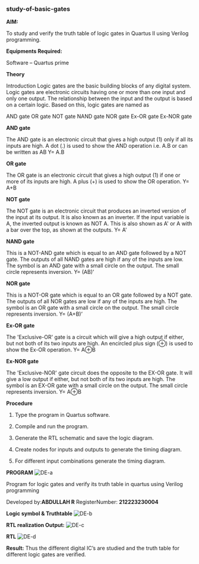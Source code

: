 ### study-of-basic-gates

**AIM:** 

To study and verify the truth table of logic gates in Quartus II using Verilog programming.

**Equipments Required:**

Software – Quartus prime 

**Theory**

Introduction Logic gates are the basic building blocks of any digital system. Logic gates are electronic circuits having one or more than one input and only one output. The relationship between the input and the output is based on a certain logic. Based on this, logic gates are named as

AND gate OR gate NOT gate NAND gate NOR gate Ex-OR gate Ex-NOR gate

**AND gate**

The AND gate is an electronic circuit that gives a high output (1) only if all its inputs are high. A dot (.) is used to show the AND operation i.e. A.B or can be written as AB
Y= A.B

**OR gate** 

The OR gate is an electronic circuit that gives a high output (1) if one or more of its inputs are high. A plus (+) is used to show the OR operation.
Y= A+B

**NOT gate**

The NOT gate is an electronic circuit that produces an inverted version of the input at its output. It is also known as an inverter. If the input variable is A, the inverted output is known as NOT A. This is also shown as A' or A with a bar over the top, as shown at the outputs.
Y= A'

**NAND gate**

This is a NOT-AND gate which is equal to an AND gate followed by a NOT gate. The outputs of all NAND gates are high if any of the inputs are low. The symbol is an AND gate with a small circle on the output. The small circle represents inversion.
Y= (AB)’

**NOR gate**

This is a NOT-OR gate which is equal to an OR gate followed by a NOT gate. The outputs of all NOR gates are low if any of the inputs are high. The symbol is an OR gate with a small circle on the output. The small circle represents inversion.
Y= (A+B)’

**Ex-OR gate**

The 'Exclusive-OR' gate is a circuit which will give a high output if either, but not both of its two inputs are high. An encircled plus sign (⊕) is used to show the Ex-OR operation.
Y= A⊕B

**Ex-NOR gate**

The 'Exclusive-NOR' gate circuit does the opposite to the EX-OR gate. It will give a low output if either, but not both of its two inputs are high. The symbol is an EX-OR gate with a small circle on the output. The small circle represents inversion.
Y= A⊕B

**Procedure** 

1.	Type the program in Quartus software.

2.	Compile and run the program.

3.	Generate the RTL schematic and save the logic diagram.

4.	Create nodes for inputs and outputs to generate the timing diagram.

5.	For different input combinations generate the timing diagram.


**PROGRAM**
![DE-a](https://github.com/Bakkiyalakshmiethiraj/study-of-basic-gates/assets/144870983/693182e1-fb67-4908-a67b-a521705a324d)


Program for logic gates and verify its truth table in quartus using Verilog programming

 Developed by:**ABDULLAH R**
 RegisterNumber: **212223230004**
 
**Logic symbol & Truthtable**
![DE-b](https://github.com/Bakkiyalakshmiethiraj/study-of-basic-gates/assets/144870983/33619043-d1c2-46cd-8b58-2b12beddce08)


**RTL realization Output:** 
![DE-c](https://github.com/Bakkiyalakshmiethiraj/study-of-basic-gates/assets/144870983/8ce14725-071e-465e-a0dc-2e816652d411)


**RTL**
![DE-d](https://github.com/Bakkiyalakshmiethiraj/study-of-basic-gates/assets/144870983/829cd38c-a736-4cb7-b7f2-e40a9aac53b7)


**Result:**
Thus the different digital IC’s are studied and the truth table for different logic gates are verified.


